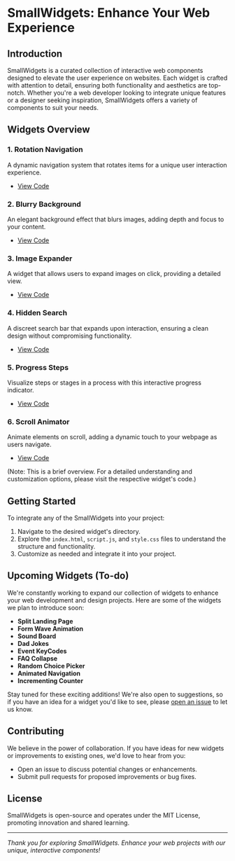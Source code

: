 # SmallWidgets: Enhance Your Web Experience

## Introduction

SmallWidgets is a curated collection of interactive web components designed to elevate the user experience on websites. Each widget is crafted with attention to detail, ensuring both functionality and aesthetics are top-notch. Whether you're a web developer looking to integrate unique features or a designer seeking inspiration, SmallWidgets offers a variety of components to suit your needs.

## Widgets Overview

### 1. Rotation Navigation
A dynamic navigation system that rotates items for a unique user interaction experience.
- [View Code](https://github.com/KaelSM/SmallWidgets/tree/main/_Rotation_Navigation_-master)

### 2. Blurry Background
An elegant background effect that blurs images, adding depth and focus to your content.
- [View Code](https://github.com/KaelSM/SmallWidgets/tree/main/blurryBg-master)

### 3. Image Expander
A widget that allows users to expand images on click, providing a detailed view.
- [View Code](https://github.com/KaelSM/SmallWidgets/tree/main/expand_img-master)

### 4. Hidden Search
A discreet search bar that expands upon interaction, ensuring a clean design without compromising functionality.
- [View Code](https://github.com/KaelSM/SmallWidgets/tree/main/hidden-search-master)

### 5. Progress Steps
Visualize steps or stages in a process with this interactive progress indicator.
- [View Code](https://github.com/KaelSM/SmallWidgets/tree/main/progress_steps-master)

### 6. Scroll Animator
Animate elements on scroll, adding a dynamic touch to your webpage as users navigate.
- [View Code](https://github.com/KaelSM/SmallWidgets/tree/main/scrollAnimator-master)

(Note: This is a brief overview. For a detailed understanding and customization options, please visit the respective widget's code.)

## Getting Started

To integrate any of the SmallWidgets into your project:

1. Navigate to the desired widget's directory.
2. Explore the `index.html`, `script.js`, and `style.css` files to understand the structure and functionality.
3. Customize as needed and integrate it into your project.

## Upcoming Widgets (To-do)

We're constantly working to expand our collection of widgets to enhance your web development and design projects. Here are some of the widgets we plan to introduce soon:

- **Split Landing Page**
- **Form Wave Animation**
- **Sound Board**
- **Dad Jokes**
- **Event KeyCodes**
- **FAQ Collapse**
- **Random Choice Picker**
- **Animated Navigation**
- **Incrementing Counter**

Stay tuned for these exciting additions! We're also open to suggestions, so if you have an idea for a widget you'd like to see, please [open an issue](https://github.com/KaelSM/SmallWidgets/issues) to let us know.

## Contributing

We believe in the power of collaboration. If you have ideas for new widgets or improvements to existing ones, we'd love to hear from you:

- Open an issue to discuss potential changes or enhancements.
- Submit pull requests for proposed improvements or bug fixes.

## License

SmallWidgets is open-source and operates under the MIT License, promoting innovation and shared learning.

---

*Thank you for exploring SmallWidgets. Enhance your web projects with our unique, interactive components!*

